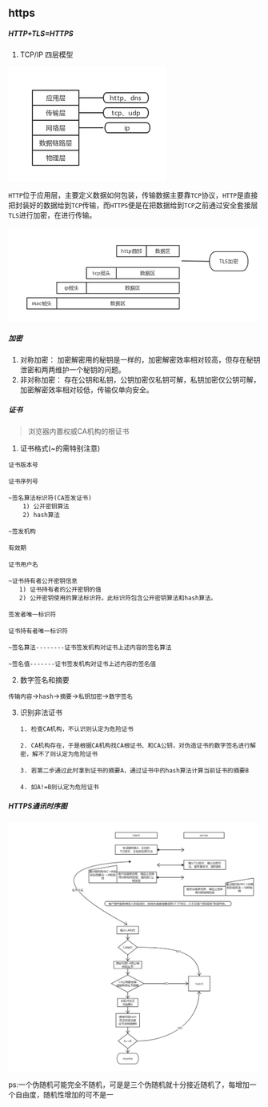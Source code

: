 ## https

##### HTTP+TLS=HTTPS

1. TCP/IP 四层模型

![TCP/IP](https://github.com/luyufa/NodeLearning/blob/master/browser/https/1.png)

`HTTP`位于应用层，主要定义数据如何包装，传输数据主要靠`TCP`协议，`HTTP`是直接把封装好的数据给到`TCP`传输，而`HTTPS`便是在把数据给到`TCP`之前通过安全套接层`TLS`进行加密，在进行传输。

![TCP/IP](https://github.com/luyufa/NodeLearning/blob/master/browser/https/2.png)

##### 加密

 1. 对称加密：
   加密解密用的秘钥是一样的，加密解密效率相对较高，但存在秘钥泄密和两两维护一个秘钥的问题。
 2. 非对称加密：
   存在公钥和私钥，公钥加密仅私钥可解，私钥加密仅公钥可解，加密解密效率相对较低，传输仅单向安全。



##### 证书
> 浏览器内置权威CA机构的根证书

1. 证书格式(~的需特别注意)
```
证书版本号

证书序列号

~签名算法标识符(CA签发证书)
    1) 公开密钥算法
    2) hash算法

~签发机构

有效期

证书用户名

~证书持有者公开密钥信息
   1) 证书持有者的公开密钥的值
   2) 公开密钥使用的算法标识符。此标识符包含公开密钥算法和hash算法。

签发者唯一标识符

证书持有者唯一标识符

~签名算法--------证书签发机构对证书上述内容的签名算法

~签名值-------证书签发机构对证书上述内容的签名值
```


2. 数字签名和摘要

  `传输内容`->`hash`->`摘要`->`私钥加密`->`数字签名`

3. 识别非法证书

    ```
    1. 检查CA机构，不认识则认定为危险证书

    2. CA机构存在，于是根据CA机构找CA根证书、和CA公钥，对伪造证书的数字签名进行解密，解不了则认定为危险证书

    3. 若第二步通过此时拿到证书的摘要A，通过证书中的hash算法计算当前证书的摘要B

    4. 如A!=B则认定为危险证书
    ```

 ##### HTTPS通讯时序图

 ![TCP/IP](https://github.com/luyufa/NodeLearning/blob/master/browser/https/3.png)


ps:一个伪随机可能完全不随机，可是是三个伪随机就十分接近随机了，每增加一个自由度，随机性增加的可不是一